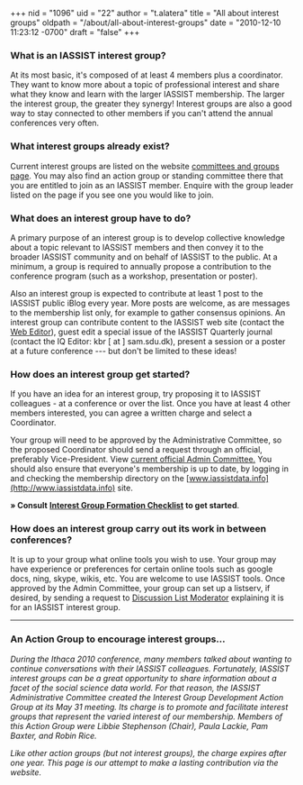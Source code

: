 +++
nid = "1096"
uid = "22"
author = "t.alatera"
title = "All about interest groups"
oldpath = "/about/all-about-interest-groups"
date = "2010-12-10 11:23:12 -0700"
draft = "false"
+++

### What is an IASSIST interest group?

At its most basic, it's composed of at least 4 members plus a
coordinator. They want to know more about a topic of professional
interest and share what they know and learn with the larger IASSIST
membership. The larger the interest group, the greater they synergy!
Interest groups are also a good way to stay connected to other members
if you can't attend the annual conferences very often.

### What interest groups already exist?

Current interest groups are listed on the website [committees and groups
page](/about/committees-and-groups). You may also find
an action group or standing committee there that you are entitled to
join as an IASSIST member. Enquire with the group leader listed on the
page if you see one you would like to join.

### What does an interest group have to do?

A primary purpose of an interest group is to develop collective
knowledge about a topic relevant to IASSIST members and then convey it
to the broader IASSIST community and on behalf of IASSIST to the public.
At a minimum, a group is required to annually propose a contribution to
the conference program (such as a workshop, presentation or poster).

Also an interest group is expected to contribute at least 1 post to the
IASSIST public iBlog every year. More posts are welcome, as are messages
to the membership list only, for example to gather consensus opinions.
An interest group can contribute content to the IASSIST web site
(contact the [Web Editor](/about/web-team)),
guest edit a special issue of the IASSIST Quarterly journal (contact the
IQ Editor: kbr [ at ] sam.sdu.dk), present a session or a poster at a future
conference --- but don't be limited to these ideas!

### How does an interest group get started?

If you have an idea for an interest group, try proposing it to IASSIST
colleagues - at a conference or over the list. Once you have at least 4
other members interested, you can agree a written charge and select a
Coordinator. 

Your group will need to be approved by the Administrative
Committee, so the proposed Coordinator should send a request through an
official, preferably Vice-President. View [current official Admin
Committee.](/about/officials) You should
also ensure that everyone's membership is up to date, by logging in and
checking the membership directory on the
[www.iassistdata.info](http://www.iassistdata.info) site.

**» Consult** **[Interest Group Formation Checklist](/file/about/interest_group_checklist.pdf) to get started**.

### How does an interest group carry out its work in between conferences?

It is up to your group what online tools you wish to use. Your group may
have experience or preferences for certain online tools such as google
docs, ning, skype, wikis, etc. You are welcome to use IASSIST tools.
Once approved by the Admin Committee, your group can set up a listserv,
if desired, by sending a request to [Discussion List Moderator](/about/web-team)
explaining it is for an IASSIST interest group.

---

### An Action Group to encourage interest groups...

*During the Ithaca 2010 conference, many members talked about wanting to
continue conversations with their IASSIST colleagues. Fortunately,
IASSIST interest groups can be a great opportunity to share information
about a facet of the social science data world. For that reason, the
IASSIST Administrative Committee created the Interest Group Development
Action Group at its May 31 meeting. Its charge is to promote and
facilitate interest groups that represent the varied interest of our
membership. Members of this Action Group were Libbie Stephenson (Chair),
Paula Lackie, Pam Baxter, and Robin Rice.*

*Like other action groups (but not interest groups), the charge expires
after one year. This page is our attempt to make a lasting contribution
via the website.*
